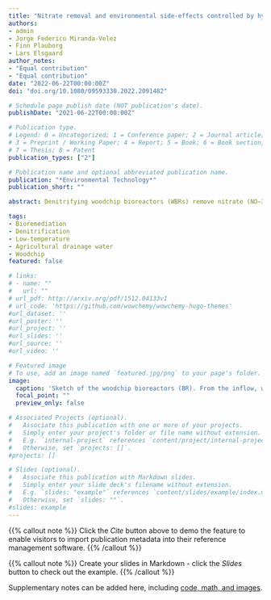 ```yaml
---
title: "Nitrate removal and environmental side-effects controlled by hydraulic residence time in woodchip bioreactors treating cold agricultural drainage water"
authors:
- admin
- Jorge Federico Miranda-Velez
- Finn Plauborg
- Lars Elsgaard
author_notes:
- "Equal contribution"
- "Equal contribution"
date: "2022-06-22T00:00:00Z"
doi: "doi.org/10.1080/09593330.2022.2091482"

# Schedule page publish date (NOT publication's date).
publishDate: "2021-06-22T00:00:00Z"

# Publication type.
# Legend: 0 = Uncategorized; 1 = Conference paper; 2 = Journal article;
# 3 = Preprint / Working Paper; 4 = Report; 5 = Book; 6 = Book section;
# 7 = Thesis; 8 = Patent
publication_types: ["2"]

# Publication name and optional abbreviated publication name.
publication: "*Environmental Technology*"
publication_short: ""

abstract: Denitrifying woodchip bioreactors (WBRs) remove nitrate (NO−3 ) from agricultural drainage water at field-scale, but their efficacy at cold temperatures remains uncertain. This study shows how hydraulic residence time (HRT) controls NO−3 removal and environmental side-effects of WBRs at low water temperature under pilot-scale conditions with controlled operation of nine WBRs (94 dm3). Hydraulic properties were assessed by a bromide tracer test, and NO−3 removal, emissions of nitrous oxide (N2O) and methane (CH4), and losses of dissolved organic carbon (DOC) were measured at HRTs of 5–30 h. Inlet NO−3 concentrations were increasingly reduced at higher HRTs. The relationship between HRT and the efficiency (%) of NO−3 removal was linear (R2adj= 0.94), while the relationship between HRT and NO−3 reduction rates (NRR) was logistic (R2adj = 0.88). Gaseous emissions of N2O were equally low at HRTs of 10–30 h, but higher at 5 h (P < 0.05). Methane fluxes were small, but with consistent emissions at HRTs of 20–30 h and uptake at 5–15 h. HRT had limited effect on effluent DOC concentrations, but strong effect on mass losses that were five-fold higher (320 mg L−1) at the HRT of 5 h than at 30 h. In summary, at cold temperatures HRTs of ≤ 20 h resulted in suboptimal NRR, accelerating DOC losses, and increased risk of N2O losses at least below a threshold HRT of 5–10 h. HRTs of 20–30 h gave maximal NRR, smallest losses of DOC and N2O, but an increased risk of CH4 emissions.

tags:
- Bioremediation
- Denitrification
- Low-temperature
- Agricultural drainage water
- Woodchip
featured: false

# links:
# - name: ""
#   url: ""
# url_pdf: http://arxiv.org/pdf/1512.04133v1
# url_code: 'https://github.com/wowchemy/wowchemy-hugo-themes'
#url_dataset: ''
#url_poster: ''
#url_project: ''
#url_slides: ''
#url_source: ''
#url_video: ''

# Featured image
# To use, add an image named `featured.jpg/png` to your page's folder. 
image:
  caption: 'Sketch of the woodchip bioreactors (BR). From the inflow, where sedimentation tanks are located, the water goes through a matrix composed of woodchips (BR3) or a mix of woodchips and seashells (BR1 and BR2). The water goes out through a flow meter and an oxygenation device.'
  focal_point: ""
  preview_only: false

# Associated Projects (optional).
#   Associate this publication with one or more of your projects.
#   Simply enter your project's folder or file name without extension.
#   E.g. `internal-project` references `content/project/internal-project/index.md`.
#   Otherwise, set `projects: []`.
#projects: []

# Slides (optional).
#   Associate this publication with Markdown slides.
#   Simply enter your slide deck's filename without extension.
#   E.g. `slides: "example"` references `content/slides/example/index.md`.
#   Otherwise, set `slides: ""`.
#slides: example
---
```


{{% callout note %}}
Click the *Cite* button above to demo the feature to enable visitors to import publication metadata into their reference management software.
{{% /callout %}}

{{% callout note %}}
Create your slides in Markdown - click the *Slides* button to check out the example.
{{% /callout %}}

Supplementary notes can be added here, including [code, math, and images](https://wowchemy.com/docs/writing-markdown-latex/).
